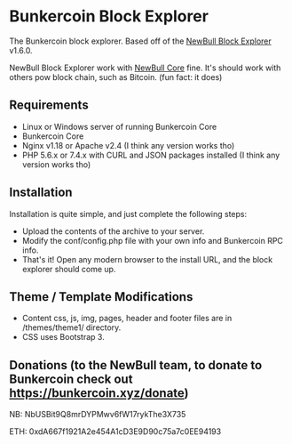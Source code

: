 # Bunkercoin Block Explorer

The Bunkercoin block explorer. Based off of the [NewBull Block Explorer](https://github.com/newbull/newbull-block-explorer) v1.6.0.

NewBull Block Explorer work with [NewBull Core](https://newbull.org) fine. It's should work with others pow block chain, such as Bitcoin. (fun fact: it does)

## Requirements

-   Linux or Windows server of running Bunkercoin Core
-   Bunkercoin Core
-   Nginx v1.18 or Apache v2.4 (I think any version works tho)
-   PHP 5.6.x or 7.4.x with CURL and JSON packages installed (I think any version works tho)

## Installation

Installation is quite simple, and just complete the following steps:

-   Upload the contents of the archive to your server.
-   Modify the conf/config.php file with your own info and Bunkercoin RPC info.
-   That's it! Open any modern browser to the install URL, and the block explorer should come up.

## Theme / Template Modifications

-   Content css, js, img, pages, header and footer files are in /themes/theme1/ directory.
-   CSS uses Bootstrap 3.

## Donations (to the NewBull team, to donate to Bunkercoin check out https://bunkercoin.xyz/donate)

NB: NbUSBit9Q8mrDYPMwv6fW17rykThe3X735

ETH: 0xdA667f1921A2e454A1cD3E9D90c75a7c0EE94193
